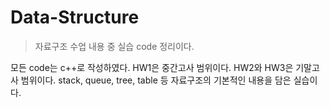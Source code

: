 # Data-Structure
>자료구조 수업 내용 중 실습 code 정리이다.

모든 code는 c++로 작성하였다.
HW1은 중간고사 범위이다.
HW2와 HW3은 기말고사 범위이다.
stack, queue, tree, table 등 자료구조의 기본적인 내용을 담은 실습이다.
